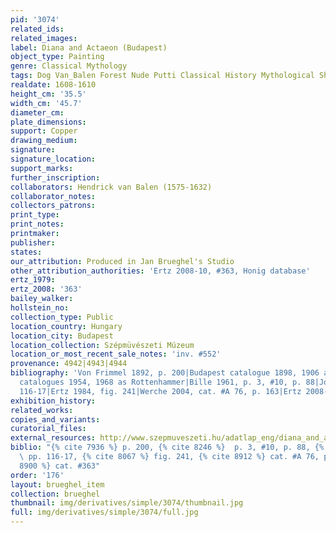 ```yaml
---
pid: '3074'
related_ids: 
related_images: 
label: Diana and Actaeon (Budapest)
object_type: Painting
genre: Classical Mythology
tags: Dog Van_Balen Forest Nude Putti Classical History Mythological Shells
realdate: 1608-1610
height_cm: '35.5'
width_cm: '45.7'
diameter_cm: 
plate_dimensions: 
support: Copper
drawing_medium: 
signature: 
signature_location: 
support_marks: 
further_inscription: 
collaborators: Hendrick van Balen (1575-1632)
collaborator_notes: 
collectors_patrons: 
print_type: 
print_notes: 
printmaker: 
publisher: 
states: 
our_attribution: Produced in Jan Brueghel's Studio
other_attribution_authorities: 'Ertz 2008-10, #363, Honig database'
ertz_1979: 
ertz_2008: '363'
bailey_walker: 
hollstein_no: 
collection_type: Public
location_country: Hungary
location_city: Budapest
location_collection: Szépmüvészeti Múzeum
location_or_most_recent_sale_notes: 'inv. #552'
provenance: 4942|4943|4944
bibliography: 'Von Frimmel 1892, p. 200|Budapest catalogue 1898, 1906 as Jan Bruegel|Budapest
  catalogues 1954, 1968 as Rottenhammer|Bille 1961, p. 3, #10, p. 88|Jost 1963, pp.
  116-17|Ertz 1984, fig. 241|Werche 2004, cat. #A 76, p. 163|Ertz 2008-10, cat. #363'
exhibition_history: 
related_works: 
copies_and_variants: 
curatorial_files: 
external_resources: http://www.szepmuveszeti.hu/adatlap_eng/diana_and_actaeon_ovid_metam_9107
biblio: "{% cite 7936 %} p. 200, {% cite 8246 %}  p. 3, #10, p. 88, {% cite 8321 %}
  \ pp. 116-17, {% cite 8067 %} fig. 241, {% cite 8912 %} cat. #A 76, p. 163, {% cite
  8900 %} cat. #363"
order: '176'
layout: brueghel_item
collection: brueghel
thumbnail: img/derivatives/simple/3074/thumbnail.jpg
full: img/derivatives/simple/3074/full.jpg
---
```


